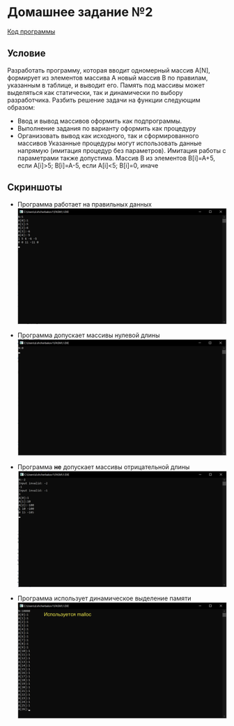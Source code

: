 # Домашнее задание №2
[Код программы](./task02.asm)

## Условие 
Разработать программу, которая вводит одномерный массив A[N], формирует из элементов массива A новый массив B по правилам, указанным в таблице, и выводит его. Память под массивы может выделяться как статически, так и динамически по выбору разработчика.
Разбить решение задачи на функции следующим образом:
- Ввод и вывод массивов оформить как подпрограммы.
- Выполнение задания по варианту оформить как процедуру
- Организовать вывод как исходного, так и сформированного массивов
Указанные процедуры могут использовать данные напрямую (имитация процедур без параметров). Имитация работы с параметрами также допустима.
Массив B из элементов B[i]=A+5, если A[i]>5; B[i]=A-5, если A[i]<5; B[i]=0, иначе

## Скриншоты

- Программа работает на правильных данных
![Программа работает на правильных данных](images/itworks.png)

- Программа допускает массивы нулевой длины
![Программа допускает массивы нулевой длины](images/zeroisok.png)

- Программа **не** допускает массивы отрицательной длины
![Программа не допускает массивы отрицательной длины](images/lessthanzeroisnotok.png)

- Программа использует динамическое выделение памяти
![Программа использует динамическое выделение памяти](images/bigarrays.png)